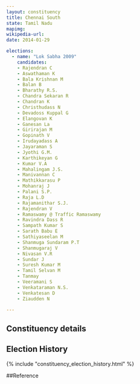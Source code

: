 ```yaml
---
layout: constituency
title: Chennai South
state: Tamil Nadu
mapimg: 
wikipedia-url: 
date: 2014-01-29

elections: 
  - name: "Lok Sabha 2009"
    candidates: 
    - Rajendran C 
    - Aswathaman K 
    - Bala Krishnan M 
    - Balan B 
    - Bharathy R.S. 
    - Chandra Sekaran R 
    - Chandran K 
    - Christhudass N 
    - Devadoss Kuppal G 
    - Elangovan K 
    - Ganesan La 
    - Girirajan M 
    - Gopinath V 
    - Irudayadass A 
    - Jayaraman S 
    - Jyothi G.M. 
    - Karthikeyan G 
    - Kumar V.A 
    - Mahalingam J.S. 
    - Manivannan C 
    - Mathikkarasu P 
    - Mohanraj J 
    - Palani S.P. 
    - Raja L.D 
    - Rajamanithar S.J. 
    - Rajendran V 
    - Ramaswamy @ Traffic Ramaswamy 
    - Ravindra Dass R 
    - Sampath Kumar S 
    - Sarath Babu E 
    - Sathiyaseelan M 
    - Shanmuga Sundaram P.T 
    - Shanmugaraj V 
    - Nivasan V.R 
    - Sundar J 
    - Suresh Kumar M 
    - Tamil Selvan M 
    - Tanmay 
    - Veeramani S 
    - Venkataraman N.S. 
    - Venkatesan D 
    - Ziaudden N 

---
```

## Constituency details


## Election History
{% include "constituency_election_history.html" %}

##Reference
